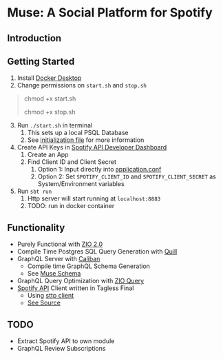 # Muse: A Social Platform for Spotify

## Introduction

## Getting Started

1. Install [Docker Desktop](https://www.docker.com/products/docker-desktop/)
2. Change permissions on `start.sh` and `stop.sh`

> chmod +x start.sh
>
> chmod +x stop.sh

3. Run `./start.sh` in terminal
    1. This sets up a local PSQL Database
    2. See [initialization file](https://github.com/nicoburniske/muse/tree/master/src/main/resources/sql/init.sql) for
       more information
4. Create API Keys in [Spotify API Developer Dashboard](https://developer.spotify.com/dashboard/login)
    1. Create an App
    2. Find Client ID and Client Secret
        1. Option 1: Input directly
           into [application.conf](https://github.com/nicoburniske/muse/tree/master/src/main/resources/application.conf)
        2. Option 2: Set `SPOTIFY_CLIENT_ID` and `SPOTIFY_CLIENT_SECRET` as System/Environment variables
5. Run `sbt run`
   1. Http server will start running at `localhost:8883`
   2. TODO: run in docker container

## Functionality
- Purely Functional with [ZIO 2.0](https://github.com/zio/zio)
- Compile Time Postgres SQL Query Generation with [Quill](https://github.com/zio/zio-quill)
- GraphQL Server with [Caliban](https://github.com/ghostdogpr/caliban) 
  - Compile time GraphQL Schema Generation
  - See [Muse Schema](https://github.com/nicoburniske/muse/tree/master/src/main/resources/schema.graphql)
- GraphQL Query Optimization with [ZIO Query](https://github.com/zio/zio-query)
- [Spotify API](https://developer.spotify.com/documentation/web-api/) Client written in Tagless Final
    - Using [sttp client](https://github.com/softwaremill/sttp)
    - [See Source](https://github.com/nicoburniske/muse/tree/master/src/main/scala/muse/service/spotify/SpotifyAPI.scala)


## TODO
  - Extract Spotify API to own module 
  - GraphQL Review Subscriptions
